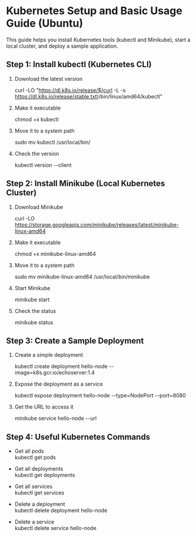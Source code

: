 # Kubernetes Setup and Basic Usage Guide (Ubuntu)

This guide helps you install Kubernetes tools (kubectl and Minikube), start a local cluster, and deploy a sample application.

## Step 1: Install kubectl (Kubernetes CLI)

1. Download the latest version

   curl -LO "https://dl.k8s.io/release/$(curl -L -s https://dl.k8s.io/release/stable.txt)/bin/linux/amd64/kubectl"

2. Make it executable

   chmod +x kubectl

3. Move it to a system path

   sudo mv kubectl /usr/local/bin/

4. Check the version

   kubectl version --client

## Step 2: Install Minikube (Local Kubernetes Cluster)

1. Download Minikube

   curl -LO https://storage.googleapis.com/minikube/releases/latest/minikube-linux-amd64

2. Make it executable

   chmod +x minikube-linux-amd64

3. Move it to a system path

   sudo mv minikube-linux-amd64 /usr/local/bin/minikube

4. Start Minikube

   minikube start

5. Check the status

   minikube status

## Step 3: Create a Sample Deployment

1. Create a simple deployment

   kubectl create deployment hello-node --image=k8s.gcr.io/echoserver:1.4

2. Expose the deployment as a service

   kubectl expose deployment hello-node --type=NodePort --port=8080

3. Get the URL to access it

   minikube service hello-node --url

## Step 4: Useful Kubernetes Commands

- Get all pods  
  kubectl get pods

- Get all deployments  
  kubectl get deployments

- Get all services  
  kubectl get services

- Delete a deployment  
  kubectl delete deployment hello-node

- Delete a service  
  kubectl delete service hello-node



